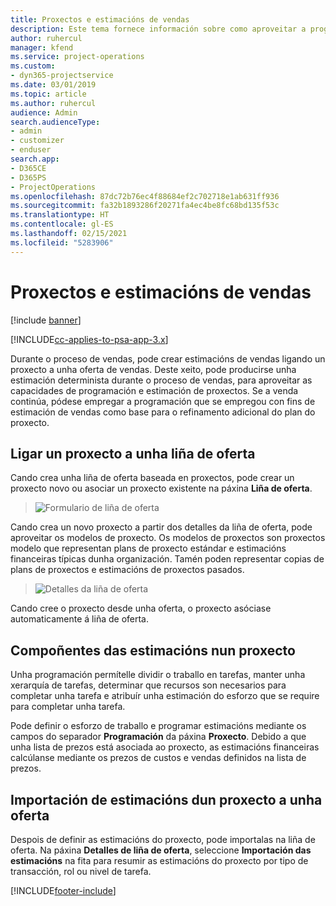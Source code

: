 ```yaml
---
title: Proxectos e estimacións de vendas
description: Este tema fornece información sobre como aproveitar a programación e as estimacións no proceso de vendas.
author: ruhercul
manager: kfend
ms.service: project-operations
ms.custom:
- dyn365-projectservice
ms.date: 03/01/2019
ms.topic: article
ms.author: ruhercul
audience: Admin
search.audienceType:
- admin
- customizer
- enduser
search.app:
- D365CE
- D365PS
- ProjectOperations
ms.openlocfilehash: 87dc72b76ec4f88684ef2c702718e1ab631ff936
ms.sourcegitcommit: fa32b1893286f20271fa4ec4be8fc68bd135f53c
ms.translationtype: HT
ms.contentlocale: gl-ES
ms.lasthandoff: 02/15/2021
ms.locfileid: "5283906"
---
```

# <a name="sales-estimates-and-projects"></a>Proxectos e estimacións de vendas

[!include [banner](../includes/psa-now-project-operations.md)]

[!INCLUDE[cc-applies-to-psa-app-3.x](../includes/cc-applies-to-psa-app-3x.md)]

Durante o proceso de vendas, pode crear estimacións de vendas ligando un proxecto a unha oferta de vendas. Deste xeito, pode producirse unha estimación determinista durante o proceso de vendas, para aproveitar as capacidades de programación e estimación de proxectos. Se a venda continúa, pódese empregar a programación que se empregou con fins de estimación de vendas como base para o refinamento adicional do plan do proxecto.

## <a name="linking-a-project-to-a-quote-line"></a>Ligar un proxecto a unha liña de oferta

Cando crea unha liña de oferta baseada en proxectos, pode crear un proxecto novo ou asociar un proxecto existente na páxina **Liña de oferta**. 

> ![Formulario de liña de oferta](media/project-8.png)
 
Cando crea un novo proxecto a partir dos detalles da liña de oferta, pode aproveitar os modelos de proxecto. Os modelos de proxectos son proxectos modelo que representan plans de proxecto estándar e estimacións financeiras típicas dunha organización. Tamén poden representar copias de plans de proxectos e estimacións de proxectos pasados.

> ![Detalles da liña de oferta](media/project-9.png)
  
Cando cree o proxecto desde unha oferta, o proxecto asóciase automaticamente á liña de oferta.

## <a name="components-of-estimates-in-a-project"></a>Compoñentes das estimacións nun proxecto

Unha programación permítelle dividir o traballo en tarefas, manter unha xerarquía de tarefas, determinar que recursos son necesarios para completar unha tarefa e atribuír unha estimación do esforzo que se require para completar unha tarefa.

Pode definir o esforzo de traballo e programar estimacións mediante os campos do separador **Programación** da páxina **Proxecto**. Debido a que unha lista de prezos está asociada ao proxecto, as estimacións financeiras calcúlanse mediante os prezos de custos e vendas definidos na lista de prezos.

## <a name="importing-estimates-from-a-project-into-a-quote"></a>Importación de estimacións dun proxecto a unha oferta

Despois de definir as estimacións do proxecto, pode importalas na liña de oferta. Na páxina **Detalles de liña de oferta**, seleccione **Importación das estimacións** na fita para resumir as estimacións do proxecto por tipo de transacción, rol ou nivel de tarefa.


[!INCLUDE[footer-include](../includes/footer-banner.md)]